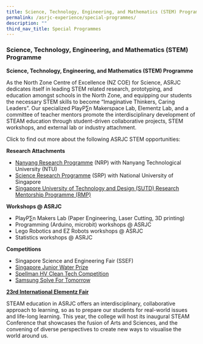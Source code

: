 ```yaml
---
title: Science, Technology, Engineering, and Mathematics (STEM) Programme
permalink: /asrjc-experience/special-programmes/
description: ""
third_nav_title: Special Programmes
---
```




### Science, Technology, Engineering, and Mathematics (STEM) Programme

**Science, Technology, Engineering, and Mathematics (STEM) Programme**

As the North Zone Centre of Excellence (NZ COE) for Science, ASRJC dedicates itself in leading STEM related research, prototyping, and education amongst schools in the North Zone, and equipping our students the necessary STEM skills to become “Imaginative Thinkers, Caring Leaders”. Our specialized PlayP∑n Makerspace Lab, Elementz Lab, and a committee of teacher mentors promote the interdisciplinary development of STEAM education through student-driven collaborative projects, STEM workshops, and external lab or industry attachment.

Click to find out more about the following ASRJC STEM opportunities:

**Research Attachments**

*   [Nanyang Research Programme](https://asrjc.moe.edu.sg/special-programmes/nanyang-research-programme/) (NRP) with Nanyang Technological University (NTU)
*   [Science Research Programme](https://asrjc.moe.edu.sg/special-programmes/science-research-programme-srp/) (SRP) with National University of Singapore
*   [Singapore University of Technology and Design (SUTD) Research Mentorship Programme (RMP)](https://asrjc.moe.edu.sg/special-programmes/singapore-university-of-technology-and-design-sutd-research-mentorship-programme-rmp/)

**Workshops @ ASRJC**

*   PlayP∑n Makers Lab (Paper Engineering, Laser Cutting, 3D printing)
*   Programming (Arduino, microbit) workshops @ ASRJC
*   Lego Robotics and EZ Robots workshops @ ASRJC
*   Statistics workshops @ ASRJC

**Competitions**

*   Singapore Science and Engineering Fair (SSEF)
*   [Singapore Junior Water Prize](https://www.np.edu.sg/sjwp/Pages/default.aspx) 
*   [Spellman HV Clean Tech Competition](https://www.cstl.org/cleantech/)
*   [Samsung Solve For Tomorrow](https://www.samsung.com/sg/solvefortomorrow/) 

[**23rd International Elementz Fair**](https://asrjc.moe.edu.sg/special-programmes/elementz-international-science-research-conference-and-exhibition/)

STEAM education in ASRJC offers an interdisciplinary, collaborative approach to learning, so as to prepare our students for real-world issues and life-long learning. This year, the college will host its inaugural STEAM Conference that showcases the fusion of Arts and Sciences, and the convening of diverse perspectives to create new ways to visualise the world around us.